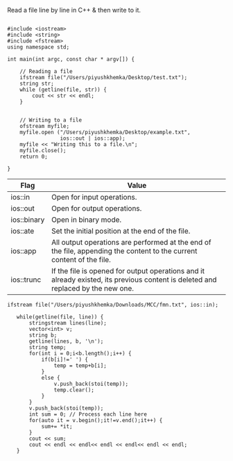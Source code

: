 Read a file line by line in C++ & then write to it.

```

#include <iostream>
#include <string>
#include <fstream>
using namespace std;

int main(int argc, const char * argv[]) {

    // Reading a file
    ifstream file("/Users/piyushkhemka/Desktop/test.txt");
    string str;
    while (getline(file, str)) {
        cout << str << endl;
    }


    // Writing to a file
    ofstream myfile;
    myfile.open ("/Users/piyushkhemka/Desktop/example.txt",
                 ios::out | ios::app);
    myfile << "Writing this to a file.\n";
    myfile.close();
    return 0;

}

```








Flag     | Value
-------- | ---
ios::in  | Open for input operations.
ios::out   | Open for output operations.
ios::binary  | Open in binary mode.
ios::ate   | Set the initial position at the end of the file.
ios::app   | All output operations are performed at the end of the file, appending the content to the current content of the file.
ios::trunc   | If the file is opened for output operations and it already existed, its previous content is deleted and replaced by the new one.







```
ifstream file("/Users/piyushkhemka/Downloads/MCC/fmn.txt", ios::in);

   while(getline(file, line)) {
       stringstream lines(line);
       vector<int> v;
       string b;
       getline(lines, b, '\n');
       string temp;
       for(int i = 0;i<b.length();i++) {
           if(b[i]!=' ') {
               temp = temp+b[i];
           }
           else {
               v.push_back(stoi(temp));
               temp.clear();
           }
       }
       v.push_back(stoi(temp));
       int sum = 0; // Process each line here
       for(auto it = v.begin();it!=v.end();it++) {
           sum+= *it;
       }
       cout << sum;
       cout << endl << endl<< endl << endl<< endl << endl;
   }

``````
